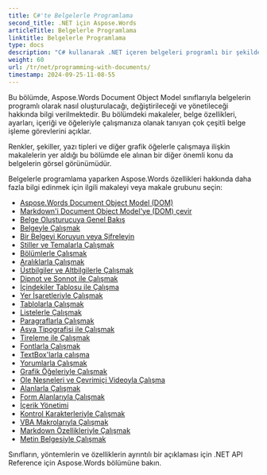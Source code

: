 ```yaml
---
title: C#'te Belgelerle Programlama
second_title: .NET için Aspose.Words
articleTitle: Belgelerle Programlama
linktitle: Belgelerle Programlama
type: docs
description: "C# kullanarak .NET içeren belgeleri programlı bir şekilde oluşturmak, değiştirmek ve yönetmek için Aspose.Words Document Object Model sınıflarını kullanın. Renklerin, şekillerin, yazı tiplerinin ve diğer grafiklerin yönetimi yoluyla belge özellikleri, ayarları ve içeriğinin yanı sıra belge görünümüyle de çalışın."
weight: 60
url: /tr/net/programming-with-documents/
timestamp: 2024-09-25-11-08-55
---
```


Bu bölümde, Aspose.Words Document Object Model sınıflarıyla belgelerin programlı olarak nasıl oluşturulacağı, değiştirileceği ve yönetileceği hakkında bilgi verilmektedir. Bu bölümdeki makaleler, belge özellikleri, ayarları, içeriği ve öğeleriyle çalışmanıza olanak tanıyan çok çeşitli belge işleme görevlerini açıklar.

Renkler, şekiller, yazı tipleri ve diğer grafik öğelerle çalışmaya ilişkin makalelerin yer aldığı bu bölümde ele alınan bir diğer önemli konu da belgelerin görsel görünümüdür.

Belgelerle programlama yaparken Aspose.Words özellikleri hakkında daha fazla bilgi edinmek için ilgili makaleyi veya makale grubunu seçin:

- [Aspose.Words Document Object Model (DOM)](/words/tr/net/aspose-words-document-object-model/)
- [Markdown'i Document Object Model'ye (DOM) çevir](/words/tr/net/translate-markdown-to-document-object-model/)
- [Belge Oluşturucuya Genel Bakış](/words/tr/net/document-builder-overview/)
- [Belgeyle Çalışmak](/words/tr/net/working-with-document/)
- [Bir Belgeyi Koruyun veya Şifreleyin](/words/tr/net/protect-or-encrypt-a-document/)
- [Stiller ve Temalarla Çalışmak](/words/tr/net/working-with-styles-and-themes/)
- [Bölümlerle Çalışmak](/words/tr/net/working-with-sections/)
- [Aralıklarla Çalışmak](/words/tr/net/working-with-ranges/)
- [Üstbilgiler ve Altbilgilerle Çalışmak](/words/tr/net/working-with-headers-and-footers/)
- [Dipnot ve Sonnot ile Çalışmak](/words/tr/net/working-with-footnote-and-endnote/)
- [İçindekiler Tablosu ile Çalışma](/words/tr/net/working-with-table-of-contents/)
- [Yer İşaretleriyle Çalışmak](/words/tr/net/working-with-bookmarks/)
- [Tablolarla Çalışmak](/words/tr/net/working-with-tables/)
- [Listelerle Çalışmak](/words/tr/net/working-with-lists/)
- [Paragraflarla Çalışmak](/words/tr/net/working-with-paragraphs/)
- [Asya Tipografisi ile Çalışmak](/words/tr/net/working-with-asian-typography/)
- [Tireleme ile Çalışmak](/words/tr/net/working-with-hyphenation/)
- [Fontlarla Çalışmak](/words/tr/net/working-with-fonts/)
- [TextBox'larla çalışma](/words/tr/net/working-with-textboxes/)
- [Yorumlarla Çalışmak](/words/tr/net/working-with-comments/)
- [Grafik Öğeleriyle Çalışmak](/words/net/working-with-graphic-elements/)
- [Ole Nesneleri ve Çevrimiçi Videoyla Çalışma](/words/net/working-with-ole-objects-and-online-video/)
- [Alanlarla Çalışmak](/words/tr/net/working-with-fields/)
- [Form Alanlarıyla Çalışmak](/words/tr/net/working-with-form-fields/)
- [İçerik Yönetimi](/words/net/contents-management/)
- [Kontrol Karakterleriyle Çalışmak](/words/tr/net/working-with-control-characters/)
- [VBA Makrolarıyla Çalışmak](/words/tr/net/working-with-vba-macros/)
- [Markdown Özellikleriyle Çalışmak](/words/tr/net/working-with-markdown-features/)
- [Metin Belgesiyle Çalışmak](/words/net/working-with-text-document/)

Sınıfların, yöntemlerin ve özelliklerin ayrıntılı bir açıklaması için .NET API Reference için Aspose.Words bölümüne bakın.
